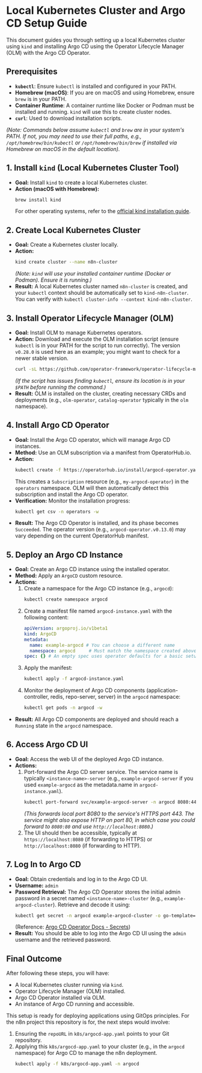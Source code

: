 # Local Kubernetes Cluster and Argo CD Setup Guide

This document guides you through setting up a local Kubernetes cluster using `kind` and installing Argo CD using the Operator Lifecycle Manager (OLM) with the Argo CD Operator.

## Prerequisites

*   **`kubectl`**: Ensure `kubectl` is installed and configured in your PATH.
*   **Homebrew (macOS)**: If you are on macOS and using Homebrew, ensure `brew` is in your PATH.
*   **Container Runtime**: A container runtime like Docker or Podman must be installed and running. `kind` will use this to create cluster nodes.
*   **`curl`**: Used to download installation scripts.

*(Note: Commands below assume `kubectl` and `brew` are in your system's PATH. If not, you may need to use their full paths, e.g., `/opt/homebrew/bin/kubectl` or `/opt/homebrew/bin/brew` if installed via Homebrew on macOS in the default location).*

## 1. Install `kind` (Local Kubernetes Cluster Tool)

*   **Goal:** Install `kind` to create a local Kubernetes cluster.
*   **Action (macOS with Homebrew):**
    ```bash
    brew install kind
    ```
    For other operating systems, refer to the [official kind installation guide](https://kind.sigs.k8s.io/docs/user/quick-start/#installation).

## 2. Create Local Kubernetes Cluster

*   **Goal:** Create a Kubernetes cluster locally.
*   **Action:**
    ```bash
    kind create cluster --name n8n-cluster
    ```
    *(Note: `kind` will use your installed container runtime (Docker or Podman). Ensure it is running.)*
*   **Result:** A local Kubernetes cluster named `n8n-cluster` is created, and your `kubectl` context should be automatically set to `kind-n8n-cluster`. You can verify with `kubectl cluster-info --context kind-n8n-cluster`.

## 3. Install Operator Lifecycle Manager (OLM)

*   **Goal:** Install OLM to manage Kubernetes operators.
*   **Action:** Download and execute the OLM installation script (ensure `kubectl` is in your PATH for the script to run correctly). The version `v0.28.0` is used here as an example; you might want to check for a newer stable version.
    ```bash
    curl -sL https://github.com/operator-framework/operator-lifecycle-manager/releases/download/v0.28.0/install.sh | bash -s v0.28.0
    ```
    *(If the script has issues finding `kubectl`, ensure its location is in your `$PATH` before running the command.)*
*   **Result:** OLM is installed on the cluster, creating necessary CRDs and deployments (e.g., `olm-operator`, `catalog-operator` typically in the `olm` namespace).

## 4. Install Argo CD Operator

*   **Goal:** Install the Argo CD operator, which will manage Argo CD instances.
*   **Method:** Use an OLM subscription via a manifest from OperatorHub.io.
*   **Action:**
    ```bash
    kubectl create -f https://operatorhub.io/install/argocd-operator.yaml
    ```
    This creates a `Subscription` resource (e.g., `my-argocd-operator`) in the `operators` namespace. OLM will then automatically detect this subscription and install the Argo CD operator.
*   **Verification:** Monitor the installation progress:
    ```bash
    kubectl get csv -n operators -w
    ```
*   **Result:** The Argo CD Operator is installed, and its phase becomes `Succeeded`. The operator version (e.g., `argocd-operator.v0.13.0`) may vary depending on the current OperatorHub manifest.

## 5. Deploy an Argo CD Instance

*   **Goal:** Create an Argo CD instance using the installed operator.
*   **Method:** Apply an `ArgoCD` custom resource.
*   **Actions:**
    1.  Create a namespace for the Argo CD instance (e.g., `argocd`):
        ```bash
        kubectl create namespace argocd
        ```
    2.  Create a manifest file named `argocd-instance.yaml` with the following content:
        ```yaml
        apiVersion: argoproj.io/v1beta1
        kind: ArgoCD
        metadata:
          name: example-argocd # You can choose a different name
          namespace: argocd     # Must match the namespace created above
        spec: {} # An empty spec uses operator defaults for a basic setup
        ```
    3.  Apply the manifest:
        ```bash
        kubectl apply -f argocd-instance.yaml
        ```
    4.  Monitor the deployment of Argo CD components (application-controller, redis, repo-server, server) in the `argocd` namespace:
        ```bash
        kubectl get pods -n argocd -w
        ```
*   **Result:** All Argo CD components are deployed and should reach a `Running` state in the `argocd` namespace.

## 6. Access Argo CD UI

*   **Goal:** Access the web UI of the deployed Argo CD instance.
*   **Actions:**
    1.  Port-forward the Argo CD server service. The service name is typically `<instance-name>-server` (e.g., `example-argocd-server` if you used `example-argocd` as the metadata.name in `argocd-instance.yaml`).
        ```bash
        kubectl port-forward svc/example-argocd-server -n argocd 8080:443
        ```
        *(This forwards local port 8080 to the service's HTTPS port 443. The service might also expose HTTP on port 80, in which case you could forward to `8080:80` and use `http://localhost:8080`.)*
    2.  The UI should then be accessible, typically at `https://localhost:8080` (if forwarding to HTTPS) or `http://localhost:8080` (if forwarding to HTTP).

## 7. Log In to Argo CD

*   **Goal:** Obtain credentials and log in to the Argo CD UI.
*   **Username:** `admin`
*   **Password Retrieval:** The Argo CD Operator stores the initial admin password in a secret named `<instance-name>-cluster` (e.g., `example-argocd-cluster`).
    Retrieve and decode it using:
    ```bash
    kubectl get secret -n argocd example-argocd-cluster -o go-template='''{{index .data "admin.password"}}''' | base64 -d; echo
    ```
    (Reference: [Argo CD Operator Docs - Secrets](https://argocd-operator.readthedocs.io/en/latest/usage/basics/#secrets))
*   **Result:** You should be able to log into the Argo CD UI using the `admin` username and the retrieved password.

## Final Outcome

After following these steps, you will have:
*   A local Kubernetes cluster running via `kind`.
*   Operator Lifecycle Manager (OLM) installed.
*   Argo CD Operator installed via OLM.
*   An instance of Argo CD running and accessible.

This setup is ready for deploying applications using GitOps principles. For the n8n project this repository is for, the next steps would involve:
1.  Ensuring the `repoURL` in `k8s/argocd-app.yaml` points to your Git repository.
2.  Applying this `k8s/argocd-app.yaml` to your cluster (e.g., in the `argocd` namespace) for Argo CD to manage the n8n deployment.
    ```bash
    kubectl apply -f k8s/argocd-app.yaml -n argocd
    ``` 